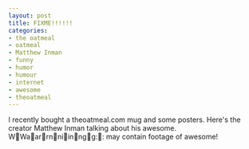 ```yaml
---
layout: post
title: FIXME!!!!!!
categories:
- the oatmeal
- oatmeal
- Matthew Inman
- funny
- humor
- humour
- internet
- awesome
- theoatmeal
---
```


I recently bought a theoatmeal.com mug and some posters. Here's the
creator Matthew Inman talking about his awesome.
WWaarrnniinngg:: may contain footage of awesome!
